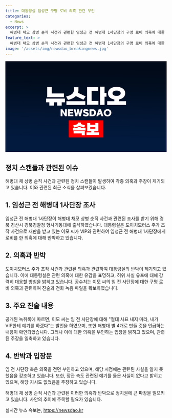 ```yaml
---
title: 대통령실 임성근 구명 로비 의혹 관련 부인
categories:
  - News
excerpt: >
  해병대 채모 상병 순직 사건과 관련한 임성근 전 해병대 1사단장의 구명 로비 의혹에 대한 조사가 진행 중이다. 대통령실은 도이치모터스 주가 조작 사건으로 재판 중인 이모 씨가 임 전 사단장을 구명했다는 의혹을 부인했으며, 고위공직자범죄수사처는 이 씨의 진술과 전화 녹음 파일 확보에 주목하고 있다. 그러나 임 전 사단장 측은 해당 의혹을 부인하며, 관련된 통화나 만남이 없었음을 강조했다. 이에 대해 공수처는 이 전 장관에게 구명을 지시한 증거가 없다고 밝혔다. (150자)
feature_text: >
  해병대 채모 상병 순직 사건과 관련한 임성근 전 해병대 1사단장의 구명 로비 의혹에 대한 조사가 진행 중이다. 대통령실은 도이치모터스 주가 조작 사건으로 재판 중인 이모 씨가 임 전 사단장을 구명했다는 의혹을 부인했으며, 고위공직자범죄수사처는 이 씨의 진술과 전화 녹음 파일 확보에 주목하고 있다. 그러나 임 전 사단장 측은 해당 의혹을 부인하며, 관련된 통화나 만남이 없었음을 강조했다. 이에 대해 공수처는 이 전 장관에게 구명을 지시한 증거가 없다고 밝혔다. (150자)
image: '/assets/img/newsdao_breakingnews.jpg'
---
```


<p><img src="/assets/img/newsdao_breakingnews.jpg" alt="flaretime 속보" /></p>

<h2>정치 스캔들과 관련된 이슈</h2>

<p data-ke-size="size16">해병대 채 상병 순직 사건과 관련된 정치 스캔들이 발생하여 각종 의혹과 주장이 제기되고 있습니다. 이와 관련된 최근 소식을 살펴보겠습니다.</p>

<h2 data-ke-size="size26">1. 임성근 전 해병대 1사단장 조사</h2>

<p data-ke-size="size16">임성근 전 해병대 1사단장이 해병대 채모 상병 순직 사건과 관련된 조사를 받기 위해 경북 경산시 경북경찰청 형사기동대에 출석하였습니다. 대통령실은 도이치모터스 주가 조작 사건으로 재판을 받고 있는 이모 씨가 VIP와 관련하여 임성근 전 해병대 1사단장에게 로비를 한 의혹에 대해 반박하고 있습니다.</p>

<h2 data-ke-size="size26">2. 의혹과 반박</h2>

<p data-ke-size="size16">도이치모터스 주가 조작 사건과 관련된 의혹과 관련하여 대통령실의 반박이 제기되고 있습니다. 이에 대통령실은 관련 의혹에 대한 유감을 표명하고, 허위 사실 유포에 대해 강력히 대응할 방침을 밝히고 있습니다. 공수처는 이모 씨의 임 전 사단장에 대한 구명 로비 의혹과 관련하여 진술과 전화 녹음 파일을 확보하였습니다.</p>

<h2 data-ke-size="size26">3. 주요 진술 내용</h2>

<p data-ke-size="size16">공개된 녹취록에 따르면, 이모 씨는 임 전 사단장에 대해 "절대 사표 내지 마라, 내가 VIP한테 얘기를 하겠다"는 발언을 하였으며, 또한 해병대 별 4개로 만들 것을 언급하는 내용이 확인되었습니다. 그러나 이에 대한 의혹을 부인하는 입장을 밝히고 있으며, 관련된 주장을 일축하고 있습니다.</p>

<h2 data-ke-size="size26">4. 반박과 입장문</h2>

<p data-ke-size="size16">임 전 사단장 측은 의혹을 전면 부인하고 있으며, 해당 시점에는 관련된 사실을 알지 못했음을 강조하고 있습니다. 또한, 장관 측도 관련된 얘기를 들은 사실이 없다고 밝히고 있으며, 해당 지시도 없었음을 주장하고 있습니다.</p>

<p data-ke-size="size16">해병대 채 상병 순직 사건과 관련된 이러한 의혹과 반박으로 정치권에 큰 파장을 일으키고 있습니다. 사안의 추이에 주목할 필요가 있습니다.</p>
실시간 뉴스 속보는, <a href="https://newsdao.kr" rel="dofollow">https://newsdao.kr</a>


